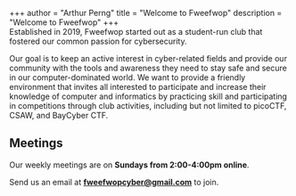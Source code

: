 +++
author = "Arthur Perng"
title = "Welcome to Fweefwop"
description = "Welcome to Fweefwop"
+++   
Established in 2019, Fweefwop started out as a student-run club that fostered our common passion for cybersecurity.       
                   
Our goal is to keep an active interest in cyber-related fields and provide our community with the tools and awareness they need to stay safe and secure in our computer-dominated world. We want to provide a friendly environment that invites all interested to participate and increase their knowledge of computer and informatics by practicing skill and participating in competitions through club activities, including but not limited to picoCTF, CSAW, and BayCyber CTF.
              
## Meetings ##
                             
Our weekly meetings are on **Sundays from 2:00-4:00pm online**.                            
                  
Send us an email at **fweefwopcyber@gmail.com** to join. <i class="fas fa-heart"></i>
